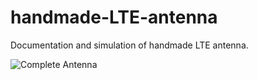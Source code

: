 # handmade-LTE-antenna
 Documentation and simulation of  handmade LTE antenna. 

![Complete Antenna](./media/result.jpg)

